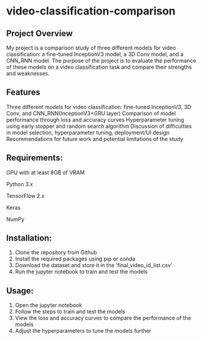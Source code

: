 # video-classification-comparison

## Project Overview
My project is a comparison study of three different models for video classification: a fine-tuned InceptionV3 model, a 3D Conv model, and a CNN_RNN model. The purpose of the project is to evaluate the performance of these models on a video classification task and compare their strengths and weaknesses.

## Features
Three different models for video classification: fine-tuned InceptionV3, 3D Conv, and CNN_RNN(InceptionV3+GRU layer)
Comparison of model performance through loss and accuracy curves
Hyperparameter tuning using early stopper and random search algorithm
Discussion of difficulties in model selection, hyperparameter tuning, deployment/UI design
Recommendations for future work and potential limitations of the study

## Requirements:
GPU with at least 8GB of VRAM

Python 3.x

TensorFlow 2.x

Keras

NumPy

## Installation:
1. Clone the repository from Github
2. Install the required packages using pip or conda
3. Download the dataset and store it in the 'final_video_id_list.csv'
4. Run the jupyter notebook to train and test the models

## Usage:
1. Open the jupyter notebook
2. Follow the steps to train and test the models
3. View the loss and accuracy curves to compare the performance of the models
4. Adjust the hyperparameters to tune the models further
